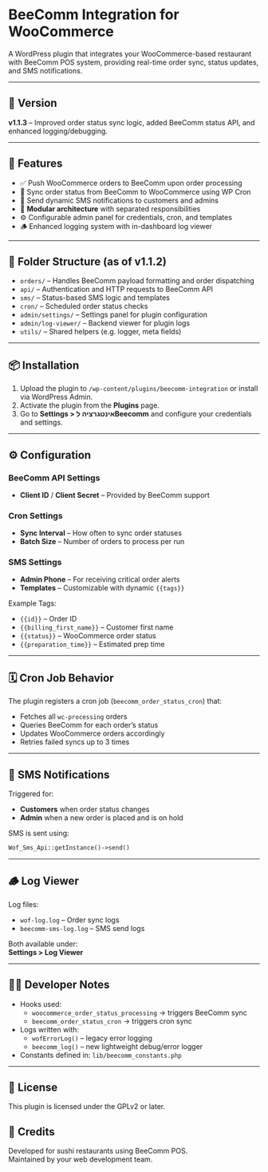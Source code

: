 # BeeComm Integration for WooCommerce

A WordPress plugin that integrates your WooCommerce-based restaurant with BeeComm POS system, providing real-time order sync, status updates, and SMS notifications.

---

## 🚀 Version

**v1.1.3** – Improved order status sync logic, added BeeComm status API, and enhanced logging/debugging.

---

## 🔧 Features

- ✅ Push WooCommerce orders to BeeComm upon order processing
- 🔁 Sync order status from BeeComm to WooCommerce using WP Cron
- 📩 Send dynamic SMS notifications to customers and admins
- 🧱 **Modular architecture** with separated responsibilities
- ⚙️ Configurable admin panel for credentials, cron, and templates
- 🪵 Enhanced logging system with in-dashboard log viewer

---

## 📁 Folder Structure (as of v1.1.2)

- `orders/` – Handles BeeComm payload formatting and order dispatching
- `api/` – Authentication and HTTP requests to BeeComm API
- `sms/` – Status-based SMS logic and templates
- `cron/` – Scheduled order status checks
- `admin/settings/` – Settings panel for plugin configuration
- `admin/log-viewer/` – Backend viewer for plugin logs
- `utils/` – Shared helpers (e.g. logger, meta fields)

---

## 📦 Installation

1. Upload the plugin to `/wp-content/plugins/beecomm-integration` or install via WordPress Admin.
2. Activate the plugin from the **Plugins** page.
3. Go to **Settings > אינטגרציה לBeecomm** and configure your credentials and settings.

---

## ⚙️ Configuration

### BeeComm API Settings
- **Client ID** / **Client Secret** – Provided by BeeComm support

### Cron Settings
- **Sync Interval** – How often to sync order statuses
- **Batch Size** – Number of orders to process per run

### SMS Settings
- **Admin Phone** – For receiving critical order alerts
- **Templates** – Customizable with dynamic `{{tags}}`

Example Tags:
- `{{id}}` – Order ID
- `{{billing_first_name}}` – Customer first name
- `{{status}}` – WooCommerce order status
- `{{preparation_time}}` – Estimated prep time

---

## 🗓 Cron Job Behavior

The plugin registers a cron job (`beecomm_order_status_cron`) that:
- Fetches all `wc-processing` orders
- Queries BeeComm for each order’s status
- Updates WooCommerce orders accordingly
- Retries failed syncs up to 3 times

---

## 📩 SMS Notifications

Triggered for:
- **Customers** when order status changes
- **Admin** when a new order is placed and is on hold

SMS is sent using:
```php
Wof_Sms_Api::getInstance()->send()
```

---

## 🪵 Log Viewer

Log files:
- `wof-log.log` – Order sync logs
- `beecomm-sms-log.log` – SMS send logs

Both available under:  
**Settings > Log Viewer**

---

## 🧑‍💻 Developer Notes

- Hooks used:
  - `woocommerce_order_status_processing` → triggers BeeComm sync
  - `beecomm_order_status_cron` → triggers cron sync
- Logs written with:
  - `wofErrorLog()` – legacy error logging
  - `beecomm_log()` – new lightweight debug/error logger
- Constants defined in: `lib/beecomm_constants.php`

---

## 📄 License

This plugin is licensed under the GPLv2 or later.

## 🧬 Credits

Developed for sushi restaurants using BeeComm POS.  
Maintained by your web development team.
